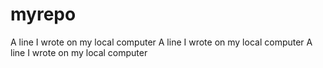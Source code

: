# myrepo
A line I wrote on my local computer
A line I wrote on my local computer
A line I wrote on my local computer

